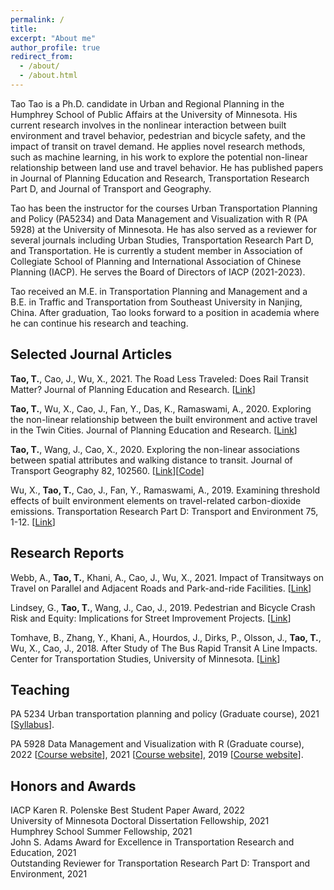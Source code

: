 ```yaml
---
permalink: /
title: 
excerpt: "About me"
author_profile: true
redirect_from: 
  - /about/
  - /about.html
---
```


Tao Tao is a Ph.D. candidate in Urban and Regional Planning in the Humphrey School of Public Affairs at the University of Minnesota.  His current research involves in the nonlinear interaction between built environment and travel behavior, pedestrian and bicycle safety, and the impact of transit on travel demand.  He applies novel research methods, such as machine learning, in his work to explore the potential non-linear relationship between land use and travel behavior.  He has published papers in Journal of Planning Education and Research, Transportation Research Part D, and Journal of Transport and Geography.
  
Tao has been the instructor for the courses Urban Transportation Planning and Policy (PA5234) and Data Management and Visualization with R (PA 5928) at the University of Minnesota.  He has also served as a reviewer for several journals including Urban Studies, Transportation Research Part D, and Transportation.  He is currently a student member in Association of Collegiate School of Planning and International Association of Chinese Planning (IACP).  He serves the Board of Directors of IACP (2021-2023).
  
Tao received an M.E. in Transportation Planning and Management and a B.E. in Traffic and Transportation from Southeast University in Nanjing, China. After graduation, Tao looks forward to a position in academia where he can continue his research and teaching.  


## **Selected Journal Articles**

**Tao, T.**, Cao, J., Wu, X., 2021. The Road Less Traveled: Does Rail Transit Matter? Journal of Planning Education and Research. [[Link](https://doi.org/10.1177/0739456X211035825)]

**Tao, T.**, Wu, X., Cao, J., Fan, Y., Das, K., Ramaswami, A., 2020. Exploring the non-linear relationship between the built environment and active travel in the Twin Cities. Journal of Planning Education and Research. [[Link](https://doi.org/10.1177/0739456X20915765)]

**Tao, T.**, Wang, J., Cao, X., 2020. Exploring the non-linear associations between spatial attributes and walking distance to transit. Journal of Transport Geography 82, 102560. [[Link](https://doi.org/10.1016/j.jtrangeo.2019.102560)][[Code](https://vtao1989.github.io/DisToTransit_statistics/)]

Wu, X., **Tao, T.**, Cao, J., Fan, Y., Ramaswami, A., 2019. Examining threshold effects of built environment elements on travel-related carbon-dioxide emissions. Transportation Research Part D: Transport and Environment 75, 1-12. [[Link](https://doi.org/10.1016/j.trd.2019.08.018)]

## **Research Reports**

Webb, A., **Tao, T.**, Khani, A., Cao, J., Wu, X., 2021. Impact of Transitways on Travel on Parallel and Adjacent Roads and Park-and-ride Facilities. [[Link](https://trid.trb.org/view/1768597)]

Lindsey, G., **Tao, T.**, Wang, J., Cao, J., 2019. Pedestrian and Bicycle Crash Risk and Equity: Implications for Street Improvement Projects. [[Link](http://hdl.handle.net/11299/203635)]

Tomhave, B., Zhang, Y., Khani, A., Hourdos, J., Dirks, P., Olsson, J., **Tao, T.**, Wu, X., Cao, J., 2018. After Study of The Bus Rapid Transit A Line Impacts. Center for Transportation Studies, University of Minnesota. [[Link](http://hdl.handle.net/11299/201534)]
  
## **Teaching**

PA 5234 Urban transportation planning and policy (Graduate course), 2021 [[Syllabus](./files/PA_5234_syllabus_2021_spring.pdf)]. 

PA 5928 Data Management and Visualization with R (Graduate course), 2022 [[Course website](https://vtao1989.github.io/PA5928_2022_spring/)], 2021 [[Course website](https://vtao1989.github.io/PA_5928_2021_spring/)], 2019 [[Course website](https://vtao1989.github.io/PA5928-Data-management-and-visualization-with-R/)].

## **Honors and Awards**
IACP Karen R. Polenske Best Student Paper Award, 2022  
University of Minnesota Doctoral Dissertation Fellowship, 2021  
Humphrey School Summer Fellowship, 2021  
John S. Adams Award for Excellence in Transportation Research and Education, 2021  
Outstanding Reviewer for Transportation Research Part D: Transport and Environment, 2021  
